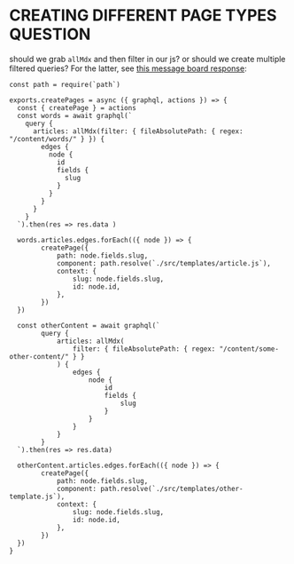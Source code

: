# CREATING DIFFERENT PAGE TYPES QUESTION

should we grab `allMdx` and then filter in our js? or should we create multiple filtered queries? For the latter, see [this message board response](https://github.com/gatsbyjs/gatsby/issues/20159):

```
const path = require(`path`)

exports.createPages = async ({ graphql, actions }) => {
  const { createPage } = actions 
  const words = await graphql(`
    query {
      articles: allMdx(filter: { fileAbsolutePath: { regex: "/content/words/" } }) {
        edges {
          node {
            id
            fields {
              slug
            }
          }
        }
      }
    }
  `).then(res => res.data )

  words.articles.edges.forEach(({ node }) => {
		createPage({
			path: node.fields.slug,
			component: path.resolve(`./src/templates/article.js`),
			context: {
				slug: node.fields.slug,
				id: node.id,
			},
		})
  })

  const otherContent = await graphql(`
		query {
			articles: allMdx(
				filter: { fileAbsolutePath: { regex: "/content/some-other-content/" } }
			) {
				edges {
					node {
						id
						fields {
							slug
						}
					}
				}
			}
		}
  `).then(res => res.data)

  otherContent.articles.edges.forEach(({ node }) => {
		createPage({
			path: node.fields.slug,
			component: path.resolve(`./src/templates/other-template.js`),
			context: {
				slug: node.fields.slug,
				id: node.id,
			},
		})
  })
}
```